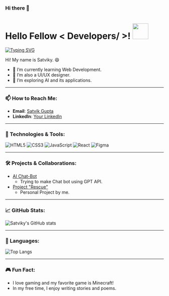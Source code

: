 ### Hi there 👋

<h1> Hello Fellow < Developers/ >! <img src = "https://raw.githubusercontent.com/MartinHeinz/MartinHeinz/master/wave.gif" width = 50px> </h1>
<p align='center'>
</p>

[![Typing SVG](https://readme-typing-svg.herokuapp.com?font=Poppins&color=%23DA70D6&size=30&lines=Hey+My+Name+Is+Satviky;I+am+interested+in+Web+Dev;AI+and+UI/UX+Designing)](https://git.io/typing-svg)


<div size='20px'> Hi! My name is Satviky. 😄
</div>

- 🌱 I’m currently learning Web Development.
- 🎨 I’m also a UI/UX designer.
- 🤖 I’m exploring AI and its applications.

---

### 📫 How to Reach Me:
- **Email**: [Satvik Gupta](mailto:satvikgupta050404@gmail.com)
- **LinkedIn**: [Your LinkedIn](https://www.linkedin.com/in/satvik-g-27bb4a26a/)
<!-- - **Portfolio**: [Your Portfolio](https://your-portfolio.com) -->

---

### 🔧 Technologies & Tools:
![HTML5](https://img.shields.io/badge/HTML5-239120?style=for-the-badge&logo=html5&logoColor=white)
![CSS3](https://img.shields.io/badge/CSS3-264de4?style=for-the-badge&logo=css3&logoColor=white)
![JavaScript](https://img.shields.io/badge/JavaScript-323330?style=for-the-badge&logo=javascript&logoColor=white)
![React](https://img.shields.io/badge/React-61DAFB?style=for-the-badge&logo=react&logoColor=white)
![Figma](https://img.shields.io/badge/Figma-1D1D1D?style=for-the-badge&logo=figma&logoColor=white)

---

### 🛠️ Projects & Collaborations:
- [AI Chat-Bot](https://github.com/Satviky/Jake-AI)
  - Trying to make Chat bot using GPT API.
- [Project "Rescue"](https://github.com/Satviky/Project-Rescue)
  - Personal Project by me. 
<!-- - [Discord Chat bot](https://github.com/Satviky/Satviky)
  - umm.... project cancelled. -->

---

### 📈 GitHub Stats:
![Satviky's GitHub stats](https://github-readme-stats.vercel.app/api?username=your-username&show_icons=true&theme=radical)

---

### 🌟 Languages:
![Top Langs](https://github-readme-stats.vercel.app/api/top-langs/?username=your-username&layout=compact&theme=radical)

---

### 🎮 Fun Fact:
- I love gaming and my favorite game is Minecraft!
- In my free time, I enjoy writing stories and poems.
